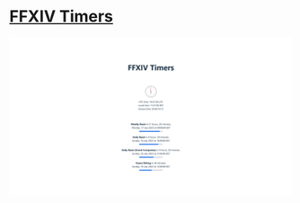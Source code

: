 # [FFXIV Timers][ffxiv-timers]

![Screenshot](./docs/screenshot.png)

[ffxiv-timers]: https://borntyping.co.uk/ffxiv-timers/
